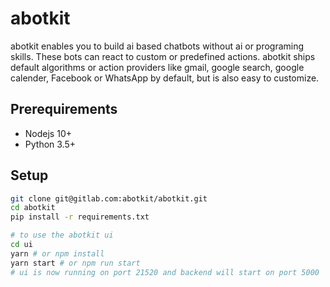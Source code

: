 # abotkit

abotkit enables you to build ai based chatbots without ai or programing skills.
These bots can react to custom or predefined actions. abotkit ships default
algorithms or action providers like gmail, google search, google calender,
Facebook or WhatsApp by default, but is also easy to customize.

## Prerequirements

* Nodejs 10+
* Python 3.5+

## Setup
```bash
git clone git@gitlab.com:abotkit/abotkit.git
cd abotkit
pip install -r requirements.txt

# to use the abotkit ui
cd ui
yarn # or npm install
yarn start # or npm run start
# ui is now running on port 21520 and backend will start on port 5000
```